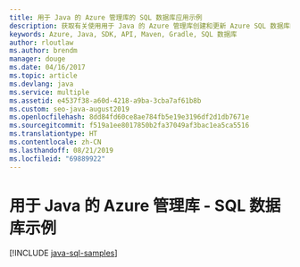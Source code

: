 ```yaml
---
title: 用于 Java 的 Azure 管理库的 SQL 数据库应用示例
description: 获取有关使用用于 Java 的 Azure 管理库创建和更新 Azure SQL 数据库的示例代码
keywords: Azure, Java, SDK, API, Maven, Gradle, SQL 数据库
author: rloutlaw
ms.author: brendm
manager: douge
ms.date: 04/16/2017
ms.topic: article
ms.devlang: java
ms.service: multiple
ms.assetid: e4537f38-a60d-4218-a9ba-3cba7af61b8b
ms.custom: seo-java-august2019
ms.openlocfilehash: 8dd84fd60ce8ae784fb5e19e3196df2d1db7671e
ms.sourcegitcommit: f519a1ee8017850b2fa37049af3bac1ea5ca5516
ms.translationtype: HT
ms.contentlocale: zh-CN
ms.lasthandoff: 08/21/2019
ms.locfileid: "69889922"
---
```

# <a name="azure-management-libraries-for-java---sql-database-samples"></a>用于 Java 的 Azure 管理库 - SQL 数据库示例

[!INCLUDE [java-sql-samples](includes/java-sql-samples.md)]